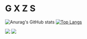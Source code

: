 # G X Z S

![Anurag's GitHub stats](https://github-readme-stats.vercel.app/api?username=gxzass&show_icons=true&theme=react)
[![Top Langs](https://github-readme-stats.vercel.app/api/top-langs/?username=gxzass&langs_count=8&theme=react?hide=MATLAB)](https://github.com/anuraghazra/github-readme-stats)


![](https://komarev.com/ghpvc/?username=gxzass&color=blue) 
[![](https://img.shields.io/discord/591914197219016707.svg?label=&logo=discord&logoColor=ffffff&color=7389D8&labelColor=6A7EC2)](https://discord.gg/vtRFWaQMAF)


